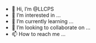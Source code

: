 - 👋 Hi, I’m @LLCPS
- 👀 I’m interested in ...
- 🌱 I’m currently learning ...
- 💞️ I’m looking to collaborate on ...
- 📫 How to reach me ...

<!---
LLCPS/LLCPS is a ✨ special ✨ repository because its `README.md` (this file) appears on your GitHub profile.
You can click the Preview link to take a look at your changes.
--->
